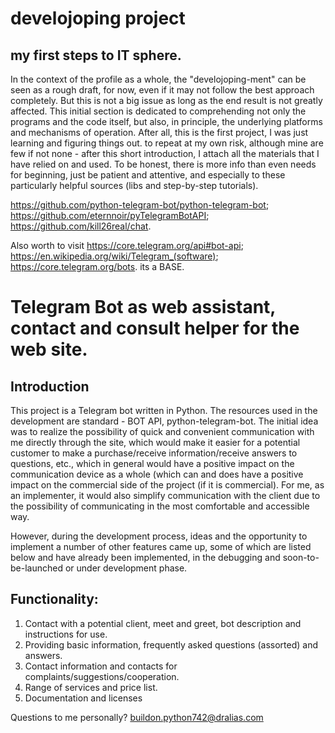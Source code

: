 # develojoping project
## my first steps to IT sphere.

In the context of the profile as a whole, the "develojoping-ment" can be seen as a rough draft, for now, even if it may not follow the best approach completely. But this is not a big issue as long as the end result is not greatly affected. This initial section is dedicated to comprehending not only the programs and the code itself, but also, in principle, the underlying platforms and mechanisms of operation. After all, this is the first project, I was just learning and figuring things out. to repeat at my own risk, although mine are few if not none - after this short introduction, I attach all the materials that I have relied on and used. To be honest, there is more info than even needs for beginning, just be patient and attentive, and especially to these particularly helpful sources (libs and step-by-step tutorials).

https://github.com/python-telegram-bot/python-telegram-bot; https://github.com/eternnoir/pyTelegramBotAPI; https://github.com/kill26real/chat.

Also worth to visit https://core.telegram.org/api#bot-api; https://en.wikipedia.org/wiki/Telegram_(software); https://core.telegram.org/bots. its a BASE.

# Telegram Bot as web assistant, contact and consult helper for the web site.

## Introduction

This project is a Telegram bot written in Python. 
The resources used in the development are standard - BOT API, python-telegram-bot.
The initial idea was to realize the possibility of quick and convenient communication with me directly through the site, which would make it easier for a potential customer to make a purchase/receive information/receive answers to questions, etc., which in general would have a positive impact on the communication device as a whole (which can and does have a positive impact on the commercial side of the project (if it is commercial). For me, as an implementer, it would also simplify communication with the client due to the possibility of communicating in the most comfortable and accessible way.

However, during the development process, ideas and the opportunity to implement a number of other features came up, some of which are listed below and have already been implemented, in the debugging and soon-to-be-launched or under development phase.

## Functionality:

1. Contact with a potential client, meet and greet, bot description and instructions for use.
2. Providing basic information, frequently asked questions (assorted) and answers.
3. Contact information and contacts for complaints/suggestions/cooperation.
4. Range of services and price list.
5. Documentation and licenses






Questions to me personally?
buildon.python742@dralias.com
